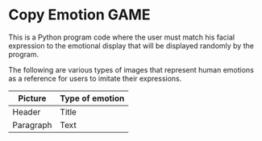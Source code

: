 
# Copy Emotion GAME

This is a Python program code where the user must match his facial expression to the emotional display that will be displayed randomly by the program.

The following are various types of images that represent human emotions as a reference for users to imitate their expressions.

| Picture      | Type of emotion |
| ------------ | --------------- |
| Header       | Title           |
| Paragraph    | Text            |